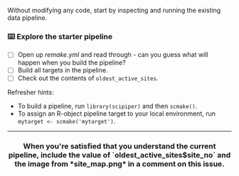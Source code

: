 Without modifying any code, start by inspecting and running the existing data pipeline.

### :keyboard: Explore the starter pipeline

- [ ] Open up *remake.yml* and read through - can you guess what will happen when you build the pipeline?
- [ ] Build all targets in the pipeline.
- [ ] Check out the contents of `oldest_active_sites`.

Refresher hints:

* To build a pipeline, run `library(scipiper)` and then `scmake()`.
* To assign an R-object pipeline target to your local environment, run `mytarget <- scmake('mytarget')`. 

<hr><h3 align="center">When you're satisfied that you understand the current pipeline, include the value of `oldest_active_sites$site_no` and the image from *site_map.png* in a comment on this issue.</h3>
